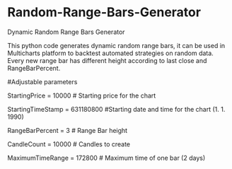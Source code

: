 # Random-Range-Bars-Generator
Dynamic Random Range Bars Generator

This python code generates dynamic random range bars, it can be used in Multicharts platform to backtest automated strategies on random data. Every new range bar has different height according to last close and RangeBarPercent.

#Adjustable parameters

StartingPrice = 10000 # Starting price for the chart

StartingTimeStamp = 631180800   #Starting date and time for the chart (1. 1. 1990)

RangeBarPercent = 3 # Range Bar height

CandleCount = 10000 # Candles to create

MaximumTimeRange = 172800  #  Maximum time of one bar (2 days)
